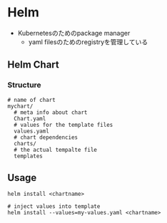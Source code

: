 # Helm

* Kubernetesのためのpackage manager
  * yaml filesのためのregistryを管理している

## Helm Chart 

### Structure

```text
# name of chart
mychart/
  # meta info about chart
  Chart.yaml
  # values for the template files
  values.yaml
  # chart dependencies
  charts/
  # the actual tempalte file
  templates
```

## Usage

```shell
helm install <chartname>

# inject values into template
helm install --values=my-values.yaml <chartname>

```
